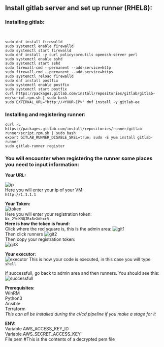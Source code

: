 <h2>Install gitlab server and set up runner (RHEL8):</h2>
<h3>Installing gitlab:</h3></br>
  
```
sudo dnf install firewalld
sudo systemctl enable firewalld
sudo systemctl start firewalld
sudo dnf install -y curl policycoreutils openssh-server perl
sudo systemctl enable sshd
sudo systemctl start sshd
sudo firewall-cmd --permanent --add-service=http
sudo firewall-cmd --permanent --add-service=https
sudo systemctl reload firewalld
sudo dnf install postfix
sudo systemctl enable postfix
sudo systemctl start postfix
curl https://packages.gitlab.com/install/repositories/gitlab/gitlab-ee/script.rpm.sh | sudo bash
sudo EXTERNAL_URL="http://<YOUR-IP>" dnf install -y gitlab-ee
```
<h3>Installing and registering runner:</h3>

```
curl -L https://packages.gitlab.com/install/repositories/runner/gitlab-runner/script.rpm.sh | sudo bash
export GITLAB_RUNNER_DISABLE_SKEL=true; sudo -E yum install gitlab-runner
sudo gitlab-runner register
```
<h3>You will encounter when registering the runner some places you need to input information:</h3>
<b>Your URL:</b></br>

![ip](https://i.imgur.com/x7ayoln.png)<br>
Here you will enter your ip of your VM:<br>
```http://1.1.1.1```<br>

<b>Your Token:</b><br>
![token](https://imgur.com/NUukZYb.png)<br>
Here you will enter your registration token:<br>
```Nx_2YeKNQJRx8eXdhxrV```<br>
<b>Here is how the token is found:</b><br>
Click where the red square is, this is the admin area:
![git1](https://imgur.com/TPyvBXA.png)<br>
Then click runners
![git2](https://imgur.com/HX8TOIK.png)<br>
Then copy your registration token:<br>
![git3](https://imgur.com/feviRPd.png)<br>

<b>Your executor:</b><br>
![executor](https://imgur.com/EXs6Lcl.png)
This is how your code is executed, in this case you will type ```shell```<br>

If successfull, go back to admin area and then runners. You should see this:
![successfull](https://imgur.com/3hmKixk.png)






<b>Prerequisites:</b><br>
WinRM <br>
Python3 <br>
Ansible <br>
Terraform <br>
<i>This can all be installed during the ci/cd pipeline if you make a stage for it</i><br>

<b>ENV:</b><br>
Variable AWS_ACCESS_KEY_ID <br>
Variable AWS_SECRET_ACCESS_KEY <br>
File pem #This is the contents of a decrypted pem file <br>
